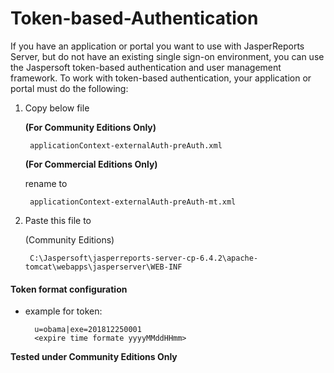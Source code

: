 # Token-based-Authentication

If you have an application or portal you want to use with JasperReports Server, but do not have an existing single sign-on environment, you can use the Jaspersoft token-based authentication and user management framework. To work with token-based authentication, your application or portal must do the following:


1. Copy below file


    **(For Community Editions Only)**

        applicationContext-externalAuth-preAuth.xml
    **(For Commercial Editions Only)**
    
    rename to 

        applicationContext-externalAuth-preAuth-mt.xml
        
2. Paste this file to 

    (Community Editions)

        C:\Jaspersoft\jasperreports-server-cp-6.4.2\apache-tomcat\webapps\jasperserver\WEB-INF
        

#### Token format configuration 
    
* example for token: 


        u=obama|exe=201812250001
        <expire time formate yyyyMMddHHmm>
        
**Tested under Community Editions Only**        
